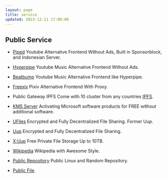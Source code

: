```yaml
---
layout: page
title: service
updated: 2023-12-11 17:00:00
---
```


## Public Service

- [Piped](https://piped.iqbalrifai.eu.org/) Youtube Alternative Frontend Without Ads, Built in Sponsorblock, and Indonesian Server.

- [Hyperpipe](https://hp.iqbalrifai.eu.org/) Youtube Music Alternative Frontend Without Ads.

- [Beatbump](https://bp.iqbalrifai.eu.org/) Youtube Music Alternative Frontend like Hyperpipe.

- [Freexiv](https://freexiv.iqbalrifai.eu.org/) Pixiv Alternative Frontend With Proxy.

- Public Gateway IPFS Come with 10 cluster from any countries [IPFS](https://ipfs.iqbalrifai.eu.org/ipfs/bafybeifx7yeb55armcsxwwitkymga5xf53dxiarykms3ygqic223w5sk3m#x-ipfs-companion-no-redirect).

- [KMS Server](/kms) Activating Microsoft software products for FREE without additional software.

- [UFiles](https://ufiles.eu.org/) Encrypted and Fully Decentralized File Sharing. Former Uup.

- [Uup](https://upload.iqbalrifai.eu.org/) Encrypted and Fully Decentralized File Sharing.

- [X:Uup](https://xuup.iqbalrifai.eu.org/) Free Private File Storage Up to 10TB.

- [Wikipedia](https://wikipedia.iqbalrifai.eu.org/) Wikipedia with Awesome Style.

- [Public Repository](https://repository.eu.org/~iqbalrifai/) Public Linux and Random Repository.

- [Public File](https://pub.iqbalrifai.eu.org/).
